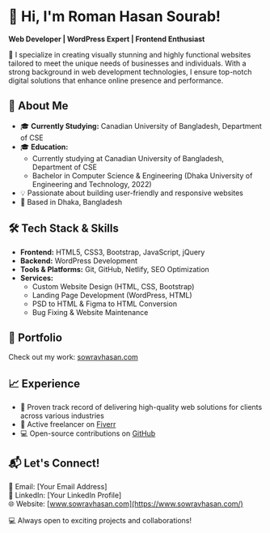 # 👋 Hi, I'm Roman Hasan Sourab!

**Web Developer | WordPress Expert | Frontend Enthusiast**

🚀 I specialize in creating visually stunning and highly functional websites tailored to meet the unique needs of businesses and individuals. With a strong background in web development technologies, I ensure top-notch digital solutions that enhance online presence and performance.

## 🔹 About Me
- 🎓 **Currently Studying:** Canadian University of Bangladesh, Department of CSE
- 🎓 **Education:**
  - Currently studying at Canadian University of Bangladesh, Department of CSE
  - Bachelor in Computer Science & Engineering (Dhaka University of Engineering and Technology, 2022)
- 💡 Passionate about building user-friendly and responsive websites
- 📍 Based in Dhaka, Bangladesh

## 🛠️ Tech Stack & Skills
- **Frontend:** HTML5, CSS3, Bootstrap, JavaScript, jQuery
- **Backend:** WordPress Development
- **Tools & Platforms:** Git, GitHub, Netlify, SEO Optimization
- **Services:**
  - Custom Website Design (HTML, CSS, Bootstrap)
  - Landing Page Development (WordPress, HTML)
  - PSD to HTML & Figma to HTML Conversion
  - Bug Fixing & Website Maintenance

## 📂 Portfolio
Check out my work: [sowravhasan.com](https://www.sowravhasan.com/)

## 📈 Experience
- 🌟 Proven track record of delivering high-quality web solutions for clients across various industries
- 🛒 Active freelancer on [Fiverr](https://www.fiverr.com/sowrav_hasan)
- 💻 Open-source contributions on [GitHub](https://github.com/sowravhasan)

## 📬 Let's Connect!
📧 Email: [Your Email Address]  
💼 LinkedIn: [Your LinkedIn Profile]  
🌐 Website: [www.sowravhasan.com](https://www.sowravhasan.com/)

💻 Always open to exciting projects and collaborations!
